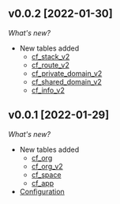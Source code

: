 ## v0.0.2 [2022-01-30]

_What's new?_

- New tables added
  - [cf_stack_v2](docs/tables/cf_stack_v2.md)
  - [cf_route_v2](docs/tables/cf_route_v2.md)
  - [cf_private_domain_v2](docs/tables/cf_private_domain_v2.md)
  - [cf_shared_domain_v2](docs/tables/cf_shared_domain_v2.md)
  - [cf_info_v2](docs/tables/cf_info_v2.md)

## v0.0.1 [2022-01-29]

_What's new?_

- New tables added
  - [cf_org](docs/tables/cf_org.md)
  - [cf_org_v2](docs/tables/cf_org_v2.md)
  - [cf_space](docs/tables/cf_space.md)
  - [cf_app](docs/tables/cf_app.md)
- [Configuration](docs/index.md#configuration)